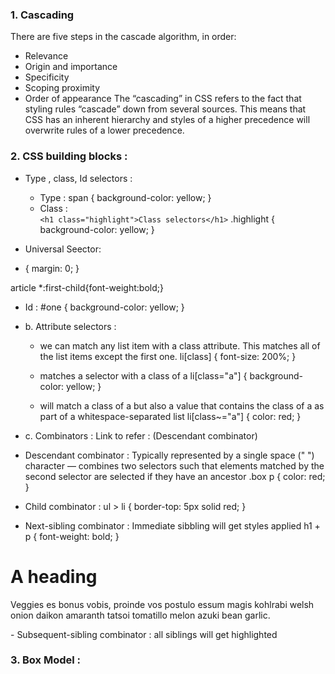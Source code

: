 ###	1. Cascading
There are five steps in the cascade algorithm, in order:
- Relevance
- Origin and importance
- Specificity
- Scoping proximity
- Order of appearance
	The “cascading” in CSS refers to the fact that styling rules “cascade” down from several sources. This means that CSS has an inherent hierarchy and styles of a higher precedence will overwrite rules of a lower precedence.

###	2. CSS building blocks :
- Type , class, Id selectors : 
	- Type : 
		span {
 		 background-color: yellow;
		}
   - Class :  
	```<h1 class="highlight">Class selectors</h1>```
	.highlight {
	background-color: yellow;
	}

- Universal Seector: 
* {
  margin: 0;
}

article *:first-child{font-weight:bold;}
- Id : 
#one {
  background-color: yellow;
}

- b. Attribute selectors :
    - we can match any list item with a class attribute. This matches all of the list items except the first one.
	li[class] {
	font-size: 200%;
	}

	- matches a selector with a class of a 
	li[class="a"] {
	background-color: yellow;
	}

	-  will match a class of a but also a value that contains the class of a as part of a whitespace-separated list
	li[class~="a"] {
	color: red;
	}
			
- c. Combinators : Link to refer : (Descendant combinator)
		
- Descendant combinator : 
 Typically represented by a single space (" ") character — combines two selectors such that elements matched by the second selector are selected if they have an ancestor
.box p {
  color: red;
}

- Child combinator : 
ul > li {
  border-top: 5px solid red;
}

- Next-sibling combinator : Immediate sibbling will get styles applied
h1 + p {
  font-weight: bold;
}
<h1>A heading</h1>
    <p>Veggies es bonus vobis, proinde vos postulo essum magis kohlrabi welsh onion daikon amaranth tatsoi tomatillo
            melon azuki bean garlic.</p>
- Subsequent-sibling combinator : all siblings will get highlighted 
			
			
###	3. Box Model :
		
			
			
